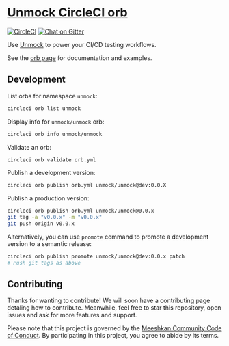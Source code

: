 # [Unmock CircleCI orb](https://circleci.com/orbs/registry/orb/unmock/unmock)

[![CircleCI](https://circleci.com/gh/unmock/unmock-orb.svg?style=svg)](https://circleci.com/gh/unmock/unmock-orb)
[![Chat on Gitter](https://badges.gitter.im/gitterHQ/gitter.png)](https://gitter.im/unmock/community)

Use [Unmock](https://unmock.io) to power your CI/CD testing workflows.

See the [orb page](https://circleci.com/orbs/registry/orb/unmock/unmock) for documentation and examples.

## Development

List orbs for namespace `unmock`:

```bash
circleci orb list unmock
```

Display info for `unmock/unmock` orb:

```bash
circleci orb info unmock/unmock
```

Validate an orb:

```bash
circleci orb validate orb.yml
```

Publish a development version:

```bash
circleci orb publish orb.yml unmock/unmock@dev:0.0.X
```

Publish a production version:

```bash
circleci orb publish orb.yml unmock/unmock@0.0.x
git tag -a "v0.0.x" -m "v0.0.x"
git push origin v0.0.x
```

Alternatively, you can use `promote` command to promote a development version to a semantic release:

```bash
circleci orb publish promote unmock/unmock@dev:0.0.x patch
# Push git tags as above
```

## Contributing

Thanks for wanting to contribute! We will soon have a contributing page
detaling how to contribute. Meanwhile, feel free to star this repository, open issues
and ask for more features and support.

Please note that this project is governed by the [Meeshkan Community Code of Conduct](https://github.com/meeshkan/code-of-conduct). By participating in this project, you agree to abide by its terms.
